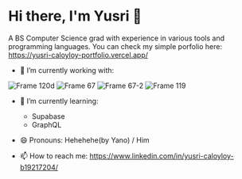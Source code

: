 # Hi there, I'm Yusri 👋

A BS Computer Science grad with experience in various tools and programming languages. 
You can check my simple porfolio here: https://yusri-caloyloy-portfolio.vercel.app/

- 🔭 I’m currently working with:
  
![Frame 120d](https://github.com/user-attachments/assets/569cbd40-8d08-49bf-9c5c-dbaf26a9dc7f)
![Frame 67](https://github.com/user-attachments/assets/1cb4e010-097a-4731-8e77-70026bf9b8fc)
![Frame 67-2](https://github.com/user-attachments/assets/1446b379-c58b-4374-8531-f9a925421e3f)
![Frame 119](https://github.com/user-attachments/assets/4737d52d-f833-4bd6-96bf-18b9657756d6)





- 🌱 I’m currently learning: 
  - Supabase
  - GraphQL



- 😄 Pronouns: Hehehehe(by Yano) / Him
  



- 📫 How to reach me:
    https://www.linkedin.com/in/yusri-caloyloy-b19217204/


